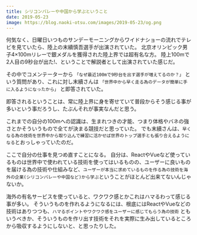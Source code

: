 ```yaml
---
title: シリコンバレーや中国から学ぶということ
date: 2019-05-23
image: https://blog.naoki-otsu.com/images/2019-05-23/og.png
---
```


何気なく、日曜日いつものサンデーモーニングからワイドナショーの流れでテレビを見ていたら、陸上の末續慎吾選手が出演されていた。
北京オリンピック男子4×100mリレーで銀メダルを獲得された陸上界では超有名な方。
陸上100mで2人目の9秒台が出た!、ということで解説者として出演されていた感じだ。

その中でコメンテーターから
`「なぜ最近100mで9秒台を出す選手が増えてるのか？」`
という質問があり、これに対し末續さんは
`「世界中から早く走る為のデータが簡単に手に入るようになったから」`
と即答されていた。

即答されるということは、常に陸上界に身を寄せていて普段からそう感じる事が多いという事だろうし、たぶんそれが事実なんだと思う。

これまでの自分の100mへの認識は、生まれつきの才能、つまり体格やバネの強さとかそういうもので全てが決まる競技だと思っていた。
でも末續さんは、`早くなる為の技術を世界中から取り込んで練習に活かせば世界のトップ選手とも張り合えるようになる`とおっしゃっていたのだ。

ここで自分の仕事を見つめ直すことになる。
自分は、ReactやVueなど使っているものは世界中で使われている技術を使ってはいるものの、ユーザーに良いものを届ける為の技術や仕組みなど、`ユーザーが本当に求めているものを作る為の技術を海外の企業(シリコンバレーや中国など)から学ぶ`ということがほとんど出来てないんじゃないか。

海外の有名サービスを使っていると、ワクワク感とかこれはハマるわって感じる事が多い。
そういうものを作れるようになるには、根底にはReactやVueなどの技術はありつつも、`ハマるポイントやワクワク感をユーザーに感じてもらう為の技術` ともいうべきか、そういうものを作リ出す技術をそれを実際に生み出しているところから吸収するようにしないと、と思ったりした。
